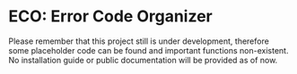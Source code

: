 # ECO: Error Code Organizer
Please remember that this project still is under development, therefore some placeholder code can be found and important functions non-existent.
No installation guide or public documentation will be provided as of now.
